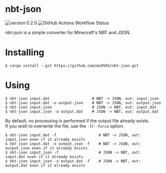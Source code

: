 nbt-json
========

![version 0.2.0](https://shields.io/badge/version-0.2.0-orange)
![GitHub Actions Workflow Status](https://img.shields.io/github/actions/workflow/status/ms0503/nbt-json/rust.yml)

nbt-json is a simple converter for Minecraft's NBT and JSON.

# Installing

```
$ cargo install --git https://github.com/ms0503/nbt-json.git
```

# Using

```
$ nbt-json input.dat                   # NBT -> JSON, out: input.json
$ nbt-json input.dat -o output.json    # NBT -> JSON, out: output.json
$ nbt-json input.json                  # JSON -> NBT, out: input.dat
$ nbt-json input.json -o output.dat    # JSON -> NBT, out: output.dat
```

By default, no processing is performed if the output file already exists.  
If you wish to overwrite the file, use the `-f`/`--force` option.

```
$ nbt-json input.dat -f                   # NBT -> JSON, out: input.json even if it already exists
$ nbt-json input.dat -o output.json -f    # NBT -> JSON, out: output.json even if it already exists
$ nbt-json input.json -f                  # JSON -> NBT, out: input.dat even if it already exists
$ nbt-json input.json -o output.dat -f    # JSON -> NBT, out: output.dat even if it already exists
```
